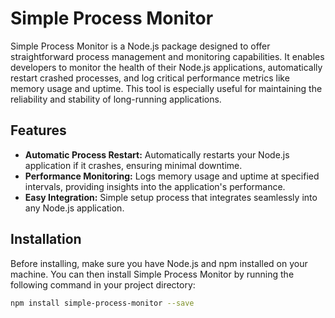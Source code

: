 # Simple Process Monitor

Simple Process Monitor is a Node.js package designed to offer straightforward process management and monitoring capabilities. It enables developers to monitor the health of their Node.js applications, automatically restart crashed processes, and log critical performance metrics like memory usage and uptime. This tool is especially useful for maintaining the reliability and stability of long-running applications.

## Features

- **Automatic Process Restart:** Automatically restarts your Node.js application if it crashes, ensuring minimal downtime.
- **Performance Monitoring:** Logs memory usage and uptime at specified intervals, providing insights into the application's performance.
- **Easy Integration:** Simple setup process that integrates seamlessly into any Node.js application.

## Installation

Before installing, make sure you have Node.js and npm installed on your machine. You can then install Simple Process Monitor by running the following command in your project directory:

```bash
npm install simple-process-monitor --save
